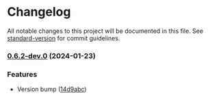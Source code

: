 # Changelog

All notable changes to this project will be documented in this file. See [standard-version](https://github.com/conventional-changelog/standard-version) for commit guidelines.

### [0.6.2-dev.0](https://github.com/Seven-of-Di/ben/compare/v0.6.1-dev.0...v0.6.2-dev.0) (2024-01-23)


### Features

* Version bump ([14d9abc](https://github.com/Seven-of-Di/ben/commit/14d9abcb99e8817b2b2a083e0cef4d3341eac615))
